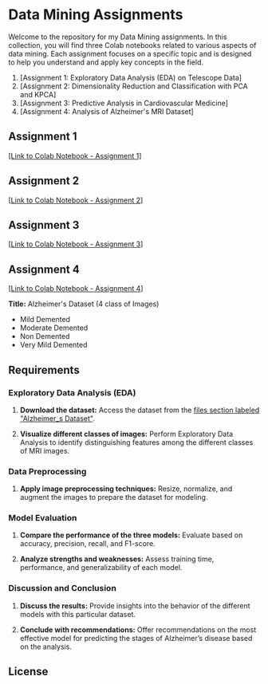 # Data Mining Assignments

Welcome to the repository for my Data Mining assignments. In this collection, you will find three Colab notebooks related to various aspects of data mining. Each assignment focuses on a specific topic and is designed to help you understand and apply key concepts in the field.


1. [Assignment 1: Exploratory Data Analysis (EDA) on Telescope Data]
2. [Assignment 2: Dimensionality Reduction and Classification with PCA and KPCA]
3. [Assignment 3: Predictive Analysis in Cardiovascular Medicine]
4. [Assignment 4: Analysis of Alzheimer's MRI Dataset]

## Assignment 1

[[Link to Colab Notebook - Assignment 1]](https://colab.research.google.com/drive/1WnWeV6JAfvxRUmFK1R-81vEXScPBRyT7?usp=sharing)

## Assignment 2

[[Link to Colab Notebook - Assignment 2](https://colab.research.google.com/drive/1DTXMr6ZEbui4jeqiMFqx8u0d57LqKLFz?usp=sharing)]

## Assignment 3

[[Link to Colab Notebook - Assignment 3](https://colab.research.google.com/drive/1X0FNyuxWu8H1VP5x9qHlJoFoFfTvvgtO?usp=sharing)]

## Assignment 4

[[Link to Colab Notebook - Assignment 4](https://colab.research.google.com/drive/1DTXMr6ZEbui4jeqiMFqx8u0d57LqKLFz?usp=sharing)]

**Title:** Alzheimer's Dataset (4 class of Images)
- Mild Demented
- Moderate Demented
- Non Demented
- Very Mild Demented

## Requirements

### Exploratory Data Analysis (EDA)

1. **Download the dataset:** Access the dataset from the [files section labeled "Alzheimer_s Dataset"](dataset_link).

2. **Visualize different classes of images:** Perform Exploratory Data Analysis to identify distinguishing features among the different classes of MRI images.

### Data Preprocessing

1. **Apply image preprocessing techniques:** Resize, normalize, and augment the images to prepare the dataset for modeling.

### Model Evaluation

1. **Compare the performance of the three models:** Evaluate based on accuracy, precision, recall, and F1-score.

2. **Analyze strengths and weaknesses:** Assess training time, performance, and generalizability of each model.

### Discussion and Conclusion

1. **Discuss the results:** Provide insights into the behavior of the different models with this particular dataset.

2. **Conclude with recommendations:** Offer recommendations on the most effective model for predicting the stages of Alzheimer’s disease based on the analysis.
## License
